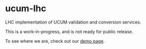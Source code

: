 # ucum-lhc
LHC implementation of UCUM validation and conversion services.  

This is a work-in-progress, and is not ready for public release.  

To see where we are, check out our 
<a href="https://lhncbc.github.io/ucum-lhc">demo page</a>.
